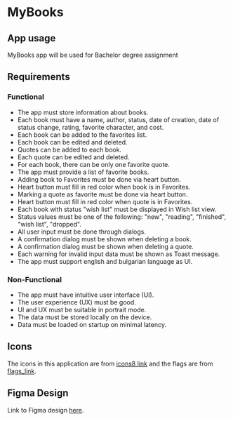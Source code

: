 # MyBooks

## App usage
MyBooks app will be used for Bachelor degree assignment

## Requirements
### Functional
- The app must store information about books.
- Each book must have a name, author, status, date of creation, date of status change, rating, favorite character, and cost.
- Each book can be added to the favorites list.
- Each book can be edited and deleted.
- Quotes can be added to each book.
- Each quote can be edited and deleted.
- For each book, there can be only one favorite quote.
- The app must provide a list of favorite books.
- Adding book to Favorites must be done via heart button.
- Heart button must fill in red color when book is in Favorites.
- Marking a quote as favorite must be done via heart button.
- Heart button must fill in red color when quote is in Favorites.
- Each book with status "wish list" must be displayed in Wish list view.
- Status values must be one of the following: "new", "reading", "finished", "wish list", "dropped".
- All user input must be done through dialogs.
- A confirmation dialog must be shown when deleting a book.
- A confirmation dialog must be shown when deleting a quote.
- Each warning for invalid input data must be shown as Toast message.
- The app must support english and bulgarian language as UI.
### Non-Functional
- The app must have intuitive user interface (UI).
- The user experience (UX) must be good.
- UI and UX must be suitable in portrait mode.
- The data must be stored locally on the device.
- Data must be loaded on startup on minimal latency.

## Icons
The icons in this application are from [icons8 link](https://icons8.com/) and the flags are from [flags_link](https://www.hiclipart.com/free-transparent-background-png-clipart-vrbha/download).

## Figma Design
Link to Figma design [here](https://www.figma.com/design/8LVX4BdRhCC2xwebA2MdNF/Book-App?node-id=0-1&t=s5l83P51tKFUiuD3-1).
